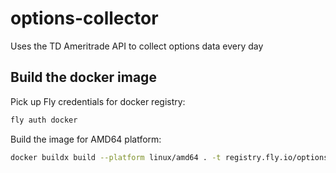 # options-collector
Uses the TD Ameritrade API to collect options data every day

## Build the docker image

Pick up Fly credentials for docker registry:

```sh
fly auth docker
```

Build the image for AMD64 platform:

```sh
docker buildx build --platform linux/amd64 . -t registry.fly.io/options-data:latest --push
```